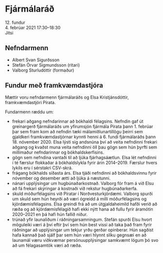 # Fjármálaráð

12\. fundur  
4\. febrúar 2021 17:30–18:30  
Jitsi

## Nefndarmenn

* Albert Svan Sigurðsson
* Stefán Örvar Sigmundsson (ritari)
* Valborg Sturludóttir (formaður)

## Fundur með framkvæmdastjóra

Mættir voru nefndarmenn fjármálaráðs og Elsa Kristjánsdóttir, framkvæmdastjóri Pírata.

Fundarmenn ræddu um:

* frekari aðgang nefndarinnar að bókhaldi félagsins. Nefndin gaf út greinargerð fjármálaráðs um yfirumsjón fjármála Pírata þann 1. febrúar þar sem fram kom að nefndin tæki málamiðlunartillögu þeirri sem gjaldkeri framkvæmdastjórnar kynnti henni á 6. fundi fjármálaráðs þann 18. nóvember 2020. Elsa lýsti sig andsnúna því að veita nefndinni frekari aðgang og kvaðst muna veita nefndinni öll þau gögn sem hún þyrfti sem millimaður nefndarinnar og bókhaldskerfisins.
* gögn sem nefndina vantaði til að ljúka fjárhagsáætlun. Elsa lét nefndinni í té færslur flokkaðar á bókhaldslykla fyrir árin 2014–2019. Færslur hvers lykils eru í sérstakri CSV-skrá.
* frágang bókhalds síðasta árs. Elsa tjáði nefndinni að bókhaldsvinnu fyrir nóvember og desember ætti að ljúka á næstunni.
* nánari upplýsingar um hugbúnaðarkostnað. Valborg fór fram á við Elsu að fá frekari skýringar á kostnaði við rekstur hugbúnaðarkerfa.
* skuld móðurfélagsins við Píratar í Norðvesturkjördæmi. Valborg spurði um skuld sem hún heyrði að væri ógreidd á milli móðurfélagsins og kjördæmisfélagsins. Elsa greindi frá að um útgjaldaheimild hafði verið að ræða og að kjördæmisfélagið hafi ekki nýtt hana að fullu fyrir áramótin 2020–2021 en þá hafi hún fallið niður.
* trúnað yfir launaliðum í ráðningarsamningum. Stefán spurði Elsu hvort möguleiki væri á því eftir því sem hún best vissi að taka það fram fyrir ráðningar að upplýsingar um tekjur yrðu gerðar opinberar. Hún sagðist hafa kannað það sjálf þar sem hún væri hlynnt slíku gegnsæi en að launamál væru viðkvæmar persónuupplýsingar samkvæmt lögum þó svo að um félagasamtök væri að ræða.